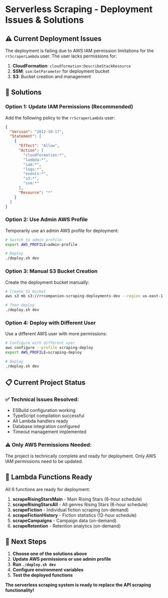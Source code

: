 # Serverless Scraping - Deployment Issues & Solutions

## ⚠️ **Current Deployment Issues**

The deployment is failing due to AWS IAM permission limitations for the
`rrScraperLambda` user. The user lacks permissions for:

1. **CloudFormation**: `cloudformation:DescribeStackResource`
2. **SSM**: `ssm:GetParameter` for deployment bucket
3. **S3**: Bucket creation and management

## 🔧 **Solutions**

### **Option 1: Update IAM Permissions (Recommended)**

Add the following policy to the `rrScraperLambda` user:

```json
{
  "Version": "2012-10-17",
  "Statement": [
    {
      "Effect": "Allow",
      "Action": [
        "cloudformation:*",
        "lambda:*",
        "iam:*",
        "logs:*",
        "events:*",
        "s3:*",
        "ssm:*"
      ],
      "Resource": "*"
    }
  ]
}
```

### **Option 2: Use Admin AWS Profile**

Temporarily use an admin AWS profile for deployment:

```bash
# Switch to admin profile
export AWS_PROFILE=admin-profile

# Deploy
./deploy.sh dev
```

### **Option 3: Manual S3 Bucket Creation**

Create the deployment bucket manually:

```bash
# Create S3 bucket
aws s3 mb s3://rrcompanion-scraping-deployments-dev --region us-east-1

# Then deploy
./deploy.sh dev
```

### **Option 4: Deploy with Different User**

Use a different AWS user with more permissions:

```bash
# Configure with different user
aws configure --profile scraping-deploy
export AWS_PROFILE=scraping-deploy

# Deploy
./deploy.sh dev
```

## 📋 **Current Project Status**

### ✅ **Technical Issues Resolved:**

- ESBuild configuration working
- TypeScript compilation successful
- All Lambda handlers ready
- Database integration configured
- Timeout management implemented

### ⚠️ **Only AWS Permissions Needed:**

The project is technically complete and ready for deployment. Only AWS IAM
permissions need to be updated.

## 🚀 **Lambda Functions Ready**

All 6 functions are ready for deployment:

1. **scrapeRisingStarsMain** - Main Rising Stars (6-hour schedule)
2. **scrapeRisingStarsAll** - All genres Rising Stars (6-hour schedule)
3. **scrapeFiction** - Individual fiction scraping (on-demand)
4. **scrapeFictionHistory** - Fiction statistics (12-hour schedule)
5. **scrapeCampaigns** - Campaign data (on-demand)
6. **scrapeRetention** - Retention analytics (on-demand)

## 🎯 **Next Steps**

1. **Choose one of the solutions above**
2. **Update AWS permissions or use admin profile**
3. **Run `./deploy.sh dev`**
4. **Configure environment variables**
5. **Test the deployed functions**

**The serverless scraping system is ready to replace the API scraping
functionality!**
